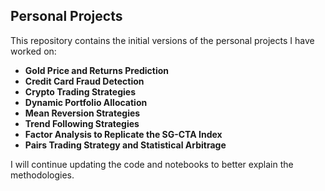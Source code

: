 ## Personal Projects

This repository contains the initial versions of the personal projects I have worked on:

- **Gold Price and Returns Prediction**
- **Credit Card Fraud Detection**
- **Crypto Trading Strategies**
- **Dynamic Portfolio Allocation**
- **Mean Reversion Strategies**
- **Trend Following Strategies**
- **Factor Analysis to Replicate the SG-CTA Index**
- **Pairs Trading Strategy and Statistical Arbitrage**

I will continue updating the code and notebooks to better explain the methodologies.
